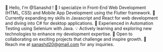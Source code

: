 👋 Hello, I'm @Sanashd !
👀 I specialize in Front-End Web Development (HTML, CSS) and Mobile App Development using the Flutter framework.
🚀 Currently expanding my skills in Javascript and React for web development and diving into C# for desktop applications.
🤖 Experienced in Automation Testing using Selenium with Java.
💡 Actively learning and exploring new technologies to enhance my development expertise.
💞️ Open to collaborating on exciting projects that challenge and inspire growth.
📧 Reach me at sanashd20@gmail.com for any inquiries.

<!---
Sanashd/Sanashd is a ✨ special ✨ repository because its `README.md` (this file) appears on your GitHub profile.
You can click the Preview link to take a look at your changes.
--->
